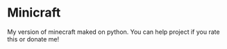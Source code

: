 # Minicraft
My version of minecraft maked on python. You can help project if you rate this or donate me!
